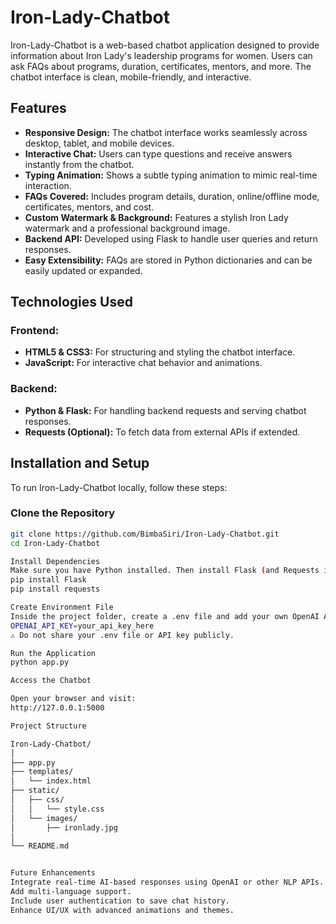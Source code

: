 # Iron-Lady-Chatbot
Iron-Lady-Chatbot is a web-based chatbot application designed to provide information about Iron Lady's leadership programs for women. Users can ask FAQs about programs, duration, certificates, mentors, and more. The chatbot interface is clean, mobile-friendly, and interactive.

## Features
- **Responsive Design:** The chatbot interface works seamlessly across desktop, tablet, and mobile devices.
- **Interactive Chat:** Users can type questions and receive answers instantly from the chatbot.
- **Typing Animation:** Shows a subtle typing animation to mimic real-time interaction.
- **FAQs Covered:** Includes program details, duration, online/offline mode, certificates, mentors, and cost.
- **Custom Watermark & Background:** Features a stylish Iron Lady watermark and a professional background image.
- **Backend API:** Developed using Flask to handle user queries and return responses.
- **Easy Extensibility:** FAQs are stored in Python dictionaries and can be easily updated or expanded.

## Technologies Used
### Frontend:
- **HTML5 & CSS3:** For structuring and styling the chatbot interface.
- **JavaScript:** For interactive chat behavior and animations.

### Backend:
- **Python & Flask:** For handling backend requests and serving chatbot responses.
- **Requests (Optional):** To fetch data from external APIs if extended.

## Installation and Setup
To run Iron-Lady-Chatbot locally, follow these steps:

### Clone the Repository
```bash
git clone https://github.com/BimbaSiri/Iron-Lady-Chatbot.git
cd Iron-Lady-Chatbot

Install Dependencies
Make sure you have Python installed. Then install Flask (and Requests if using APIs):
pip install Flask
pip install requests

Create Environment File
Inside the project folder, create a .env file and add your own OpenAI API key:
OPENAI_API_KEY=your_api_key_here
⚠️ Do not share your .env file or API key publicly.

Run the Application
python app.py

Access the Chatbot

Open your browser and visit:
http://127.0.0.1:5000

Project Structure

Iron-Lady-Chatbot/
│
├── app.py             
├── templates/
│   └── index.html     
├── static/
│   ├── css/
│   │   └── style.css   
│   └── images/
│       ├── ironlady.jpg      
│       
└── README.md           


Future Enhancements
Integrate real-time AI-based responses using OpenAI or other NLP APIs.
Add multi-language support.
Include user authentication to save chat history.
Enhance UI/UX with advanced animations and themes.
